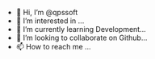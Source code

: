 - 👋 Hi, I’m @qpssoft
- 👀 I’m interested in ...
- 🌱 I’m currently learning Development...
- 💞️ I’m looking to collaborate on Github...
- 📫 How to reach me ...

<!---
qpssoft/qpssoft is a ✨ special ✨ repository because its `README.md` (this file) appears on your GitHub profile.
You can click the Preview link to take a look at your changes.
--->
